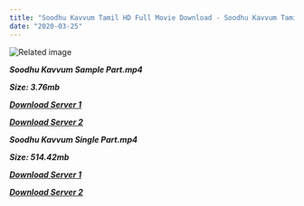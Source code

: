 ```yaml
---
title: "Soodhu Kavvum Tamil HD Full Movie Download - Soodhu Kavvum Tamil HD Movie Download"
date: "2020-03-25"
---
```


![Related image](http://www.abiabipictures.com/new/wp-content/uploads/2017/04/1366799011_13058_thumb_665.png)

**_Soodhu Kavvum Sample Part.mp4_**

**_Size: 3.76mb_**

**_[Download Server 1](http://b6.wetransfer.vip/files/{8713b6b5f6e59cdcf244c33a3a7a492372c7347c9d869ddefa7d70dd3612d3d9}20Actor{8713b6b5f6e59cdcf244c33a3a7a492372c7347c9d869ddefa7d70dd3612d3d9}20Hits{8713b6b5f6e59cdcf244c33a3a7a492372c7347c9d869ddefa7d70dd3612d3d9}20Collection/Vijay{8713b6b5f6e59cdcf244c33a3a7a492372c7347c9d869ddefa7d70dd3612d3d9}20Sethupathi{8713b6b5f6e59cdcf244c33a3a7a492372c7347c9d869ddefa7d70dd3612d3d9}20Movies{8713b6b5f6e59cdcf244c33a3a7a492372c7347c9d869ddefa7d70dd3612d3d9}20Collection/Soodhu{8713b6b5f6e59cdcf244c33a3a7a492372c7347c9d869ddefa7d70dd3612d3d9}20Kavvum{8713b6b5f6e59cdcf244c33a3a7a492372c7347c9d869ddefa7d70dd3612d3d9}20(2013)/Soodhu{8713b6b5f6e59cdcf244c33a3a7a492372c7347c9d869ddefa7d70dd3612d3d9}20Kavvum{8713b6b5f6e59cdcf244c33a3a7a492372c7347c9d869ddefa7d70dd3612d3d9}20{8713b6b5f6e59cdcf244c33a3a7a492372c7347c9d869ddefa7d70dd3612d3d9}20Sample{8713b6b5f6e59cdcf244c33a3a7a492372c7347c9d869ddefa7d70dd3612d3d9}20HD.mp4)_**

**_[Download Server 2](http://b6.wetransfer.vip/files/{8713b6b5f6e59cdcf244c33a3a7a492372c7347c9d869ddefa7d70dd3612d3d9}20Actor{8713b6b5f6e59cdcf244c33a3a7a492372c7347c9d869ddefa7d70dd3612d3d9}20Hits{8713b6b5f6e59cdcf244c33a3a7a492372c7347c9d869ddefa7d70dd3612d3d9}20Collection/Vijay{8713b6b5f6e59cdcf244c33a3a7a492372c7347c9d869ddefa7d70dd3612d3d9}20Sethupathi{8713b6b5f6e59cdcf244c33a3a7a492372c7347c9d869ddefa7d70dd3612d3d9}20Movies{8713b6b5f6e59cdcf244c33a3a7a492372c7347c9d869ddefa7d70dd3612d3d9}20Collection/Soodhu{8713b6b5f6e59cdcf244c33a3a7a492372c7347c9d869ddefa7d70dd3612d3d9}20Kavvum{8713b6b5f6e59cdcf244c33a3a7a492372c7347c9d869ddefa7d70dd3612d3d9}20(2013)/Soodhu{8713b6b5f6e59cdcf244c33a3a7a492372c7347c9d869ddefa7d70dd3612d3d9}20Kavvum{8713b6b5f6e59cdcf244c33a3a7a492372c7347c9d869ddefa7d70dd3612d3d9}20{8713b6b5f6e59cdcf244c33a3a7a492372c7347c9d869ddefa7d70dd3612d3d9}20Sample{8713b6b5f6e59cdcf244c33a3a7a492372c7347c9d869ddefa7d70dd3612d3d9}20HD.mp4)_**

**_Soodhu Kavvum Single Part.mp4_**

**_Size: 514.42mb_**

**_[Download Server 1](http://b6.wetransfer.vip/files/{8713b6b5f6e59cdcf244c33a3a7a492372c7347c9d869ddefa7d70dd3612d3d9}20Actor{8713b6b5f6e59cdcf244c33a3a7a492372c7347c9d869ddefa7d70dd3612d3d9}20Hits{8713b6b5f6e59cdcf244c33a3a7a492372c7347c9d869ddefa7d70dd3612d3d9}20Collection/Vijay{8713b6b5f6e59cdcf244c33a3a7a492372c7347c9d869ddefa7d70dd3612d3d9}20Sethupathi{8713b6b5f6e59cdcf244c33a3a7a492372c7347c9d869ddefa7d70dd3612d3d9}20Movies{8713b6b5f6e59cdcf244c33a3a7a492372c7347c9d869ddefa7d70dd3612d3d9}20Collection/Soodhu{8713b6b5f6e59cdcf244c33a3a7a492372c7347c9d869ddefa7d70dd3612d3d9}20Kavvum{8713b6b5f6e59cdcf244c33a3a7a492372c7347c9d869ddefa7d70dd3612d3d9}20(2013)/Soodhu{8713b6b5f6e59cdcf244c33a3a7a492372c7347c9d869ddefa7d70dd3612d3d9}20Kavvum{8713b6b5f6e59cdcf244c33a3a7a492372c7347c9d869ddefa7d70dd3612d3d9}20{8713b6b5f6e59cdcf244c33a3a7a492372c7347c9d869ddefa7d70dd3612d3d9}20Single{8713b6b5f6e59cdcf244c33a3a7a492372c7347c9d869ddefa7d70dd3612d3d9}20Part{8713b6b5f6e59cdcf244c33a3a7a492372c7347c9d869ddefa7d70dd3612d3d9}20HD.mp4)_**

**_[Download Server 2](http://b6.wetransfer.vip/files/{8713b6b5f6e59cdcf244c33a3a7a492372c7347c9d869ddefa7d70dd3612d3d9}20Actor{8713b6b5f6e59cdcf244c33a3a7a492372c7347c9d869ddefa7d70dd3612d3d9}20Hits{8713b6b5f6e59cdcf244c33a3a7a492372c7347c9d869ddefa7d70dd3612d3d9}20Collection/Vijay{8713b6b5f6e59cdcf244c33a3a7a492372c7347c9d869ddefa7d70dd3612d3d9}20Sethupathi{8713b6b5f6e59cdcf244c33a3a7a492372c7347c9d869ddefa7d70dd3612d3d9}20Movies{8713b6b5f6e59cdcf244c33a3a7a492372c7347c9d869ddefa7d70dd3612d3d9}20Collection/Soodhu{8713b6b5f6e59cdcf244c33a3a7a492372c7347c9d869ddefa7d70dd3612d3d9}20Kavvum{8713b6b5f6e59cdcf244c33a3a7a492372c7347c9d869ddefa7d70dd3612d3d9}20(2013)/Soodhu{8713b6b5f6e59cdcf244c33a3a7a492372c7347c9d869ddefa7d70dd3612d3d9}20Kavvum{8713b6b5f6e59cdcf244c33a3a7a492372c7347c9d869ddefa7d70dd3612d3d9}20{8713b6b5f6e59cdcf244c33a3a7a492372c7347c9d869ddefa7d70dd3612d3d9}20Single{8713b6b5f6e59cdcf244c33a3a7a492372c7347c9d869ddefa7d70dd3612d3d9}20Part{8713b6b5f6e59cdcf244c33a3a7a492372c7347c9d869ddefa7d70dd3612d3d9}20HD.mp4)_**
